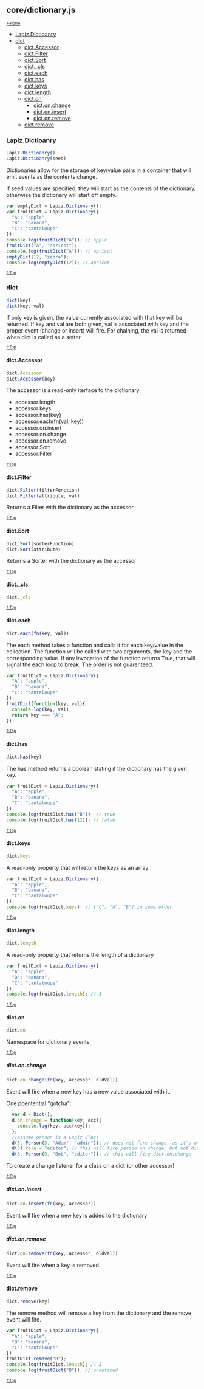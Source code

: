 ## core/dictionary.js<a name="__top"></a>

<sub><sup>[&larr;Home](index.md)</sup></sub>

* [Lapiz.Dictioanry](#Lapiz.Dictioanry)
* [dict](#dict)
  * [dict.Accessor](#dict.Accessor)
  * [dict.Filter](#dict.Filter)
  * [dict.Sort](#dict.Sort)
  * [dict._cls](#dict._cls)
  * [dict.each](#dict.each)
  * [dict.has](#dict.has)
  * [dict.keys](#dict.keys)
  * [dict.length](#dict.length)
  * [dict.on](#dict.on)
    * [dict.on.change](#dict.on.change)
    * [dict.on.insert](#dict.on.insert)
    * [dict.on.remove](#dict.on.remove)
  * [dict.remove](#dict.remove)

### <a name='Lapiz.Dictioanry'></a>Lapiz.Dictioanry
```javascript
Lapiz.Dictioanry()
Lapiz.Dictioanry(seed)
```
Dictionaries allow for the storage of key/value pairs in a container that
will emit events as the contents change.

If seed values are specified, they will start as the contents of the
dictionary, otherwise the dictionary will start off empty.
```javascript
var emptyDict = Lapiz.Dictionary();
var fruitDict = Lapiz.Dictionary({
  "A": "apple",
  "B": "banana",
  "C": "cantaloupe"
});
console.log(fruitDict("A")); // apple
fruitDict("A", "apricot");
console.log(fruitDict("A")); // apricot
emptyDict(12, "zebra");
console.log(emptyDict(12)); // apricot
```

<sub><sup>[&uarr;Top](#__top)</sup></sub>

### <a name='dict'></a>dict
```javascript
dict(key)
dict(key, val)
```
If only key is given, the value currently associated with that key will
be returned. If key and val are both given, val is associated with key
and the proper event (change or insert) will fire. For chaining, the
val is returned when dict is called as a setter.

<sub><sup>[&uarr;Top](#__top)</sup></sub>

#### <a name='dict.Accessor'></a>dict.Accessor
```javascript
dict.Accessor
dict.Accessor(key)
```
The accessor is a read-only iterface to the dictionary
* accessor.length
* accessor.keys
* accessor.has(key)
* accessor.each(fn(val, key))
* accessor.on.insert
* accessor.on.change
* accessor.on.remove
* accessor.Sort
* accessor.Filter

<sub><sup>[&uarr;Top](#__top)</sup></sub>

#### <a name='dict.Filter'></a>dict.Filter
```javascript
dict.Filter(filterFunction)
dict.Filter(attribute, val)
```
Returns a Filter with the dictionary as the accessor

<sub><sup>[&uarr;Top](#__top)</sup></sub>

#### <a name='dict.Sort'></a>dict.Sort
```javascript
dict.Sort(sorterFunction)
dict.Sort(attribute)
```
Returns a Sorter with the dictionary as the accessor

<sub><sup>[&uarr;Top](#__top)</sup></sub>

#### <a name='dict._cls'></a>dict._cls
```javascript
dict._cls
```

<sub><sup>[&uarr;Top](#__top)</sup></sub>

#### <a name='dict.each'></a>dict.each
```javascript
dict.each(fn(key, val))
```
The each method takes a function and calls it for each key/value in the
collection. The function will be called with two arguments, the key and
the corresponding value. If any invocation of the function returns True,
that will signal the each loop to break. The order is not guarenteed.
```javascript
var fruitDict = Lapiz.Dictionary({
  "A": "apple",
  "B": "banana",
  "C": "cantaloupe"
});
fruitDict(function(key, val){
  console.log(key, val);
  return key === "A";
});
```

<sub><sup>[&uarr;Top](#__top)</sup></sub>

#### <a name='dict.has'></a>dict.has
```javascript
dict.has(key)
```
The has method returns a boolean stating if the dictionary has the given
key.
```javascript
var fruitDict = Lapiz.Dictionary({
  "A": "apple",
  "B": "banana",
  "C": "cantaloupe"
});
console.log(fruitDict.has("B")); // true
console.log(fruitDict.has(12)); // false
```

<sub><sup>[&uarr;Top](#__top)</sup></sub>

#### <a name='dict.keys'></a>dict.keys
```javascript
dict.keys
```
A read-only property that will return the keys as an array.
```javascript
var fruitDict = Lapiz.Dictionary({
  "A": "apple",
  "B": "banana",
  "C": "cantaloupe"
});
console.log(fruitDict.keys); // ["C", "A", "B"] in some order
```

<sub><sup>[&uarr;Top](#__top)</sup></sub>

#### <a name='dict.length'></a>dict.length
```javascript
dict.length
```
A read-only property that returns the length of a dictionary
```javascript
var fruitDict = Lapiz.Dictionary({
  "A": "apple",
  "B": "banana",
  "C": "cantaloupe"
});
console.log(fruitDict.length); // 3
```

<sub><sup>[&uarr;Top](#__top)</sup></sub>

#### <a name='dict.on'></a>dict.on
```javascript
dict.on
```
Namespace for dictionary events

<sub><sup>[&uarr;Top](#__top)</sup></sub>

##### <a name='dict.on.change'></a>dict.on.change
```javascript
dict.on.change(fn(key, accessor, oldVal))
```
Event will fire when a new key has a new value associated with it.

One poentential "gotcha":
```javascript
  var d = Dict();
  d.on.change = function(key, acc){
    console.log(key, acc(key));
  };
  //assume person is a Lapiz Class
  d(5, Person(5, "Adam", "admin")); // does not fire change, as it's an insert
  d(5).role = "editor"; // this will fire person.on.change, but not dict.on.change
  d(5, Person(5, "Bob", "editor")); // this will fire dict.on.change
```
To create a change listener for a class on a dict (or other accessor)

<sub><sup>[&uarr;Top](#__top)</sup></sub>

##### <a name='dict.on.insert'></a>dict.on.insert
```javascript
dict.on.insert(fn(key, accessor))
```
Event will fire when a new key is added to the dictionary

<sub><sup>[&uarr;Top](#__top)</sup></sub>

##### <a name='dict.on.remove'></a>dict.on.remove
```javascript
dict.on.remove(fn(key, accessor, oldVal))
```
Event will fire when a key is removed.

<sub><sup>[&uarr;Top](#__top)</sup></sub>

#### <a name='dict.remove'></a>dict.remove
```javascript
dict.remove(key)
```
The remove method will remove a key from the dictionary and the remove
event will fire.
```javascript
var fruitDict = Lapiz.Dictionary({
  "A": "apple",
  "B": "banana",
  "C": "cantaloupe"
});
fruitDict.remove("B");
console.log(fruitDict.length); // 2
console.log(fruitDict("B")); // undefined
```

<sub><sup>[&uarr;Top](#__top)</sup></sub>
